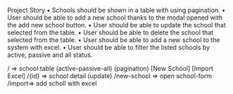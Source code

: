Project Story
• Schools should be shown in a table with using pagination.
• User should be able to add a new school thanks to the modal opened with the add new school button.
• User should be able to update the school that selected from the table.
• User should be able to delete the school that selected from the table.
• User should be able to add a new school to the system with excel.
• User should be able to filter the listed schools by active, passive and all status.


/      => school table (active-passive-all) (pagination) [New School] [Import Excel]
/{id} => school detail (update)
/new-school   => open school-form
/import=> add scholl with excel